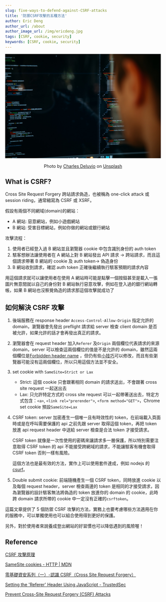 ```yaml
---
slug: five-ways-to-defend-against-CSRF-attacks
title: '防禦CSRF攻擊的五種方法'
author: Eric Deng
author_url: /about
author_image_url: /img/ericdeng.jpg
tags: [CSRF, cookie, security]
keywords: [CSRF, cookie, security]
---
```


![charles-deluvio-pjAH2Ax4uWk-unsplash.jpg](./2021-11-02-five-ways-to-defend-against-CSRF-attacks-assets/charles-deluvio-pjAH2Ax4uWk-unsplash.jpg)

<figcaption align = "center">Photo by <a href="https://unsplash.com/@charlesdeluvio?utm_source=unsplash&utm_medium=referral&utm_content=creditCopyText">Charles Deluvio</a> on <a href="https://unsplash.com/s/photos/coding?utm_source=unsplash&utm_medium=referral&utm_content=creditCopyText">Unsplash</a></figcaption>

## What is CSRF?

Cross Site Request Forgery 跨站請求偽造，也被稱為 one-click attack 或 session riding，通常縮寫為 CSRF 或 XSRF。

假設有兩個不同網域(domain)的網站：

- A 網站: 惡意網站，例如小遊戲網站
- B 網站: 受害目標網站，例如你做的網站或銀行網站

攻擊流程：

1. 使用者已經登入過 B 網站並且瀏覽器 cookie 中包含識別身份的 auth token
2. 駭客想辦法讓使用者在 A 網站上對 B 網站發出 API 請求 → 跨站請求，而且這個請求帶著 B 網站的 cookie 及 auth token→ 偽造身份
3. B 網站收到請求，確認 auth token 正確後繼續執行駭客預期的請求內容

用這個請求就可以讓使用者在使用 A 網站時可能是點擊一個按鈕甚至是載入一張圖片無意間就以自己的身份對 B 網站執行惡意攻擊，例如在登入過的銀行網站轉帳，如果 B 網站也沒察覺偽造的請求那這個攻擊就成功了

## 如何解決 CSRF 攻擊

1. 後端服務在 response header `Access-Control-Allow-Origin` 指定允許的 domain，瀏覽器會先發出 preflight 請求給 server 檢查 client domain 是否被允許，如果允許的話才會再發出真正的請求。
2. 瀏覽器會在 request header 加入`Referer` 及`Origin` 兩個欄位代表請求的來源 domain，server 可以檢查這兩個欄位的值是不是允許的 domain，雖然這兩個欄位是[Forbidden header name](https://developer.mozilla.org/en-US/docs/Glossary/Forbidden_header_name) ，但仍有些[小技巧](https://www.trustedsec.com/blog/setting-the-referer-header-using-javascript/)可以修改，而且有些瀏覽器可能沒有這兩個欄位，所以只用這個方法並不安全。
3. set cookie with `SameSite=Strict or Lax`
   - Strict: 這個 cookie 只會跟著相同 domain 的請求送出，不會跟著 cross site request 一起送出去
   - Lax: 只允許特定方式的 cross site request 可以一起帶著送出去，特定方式包含：`<a>`, `<link rel="prerender">`, `<form method="GET">`，Chrome set cookie 預設`SameSite=Lax`
4. CSRF token: server 加密產生一個唯一且有時效性的 token，在前端載入頁面時或是在呼叫需要保護的 api 之前先跟 server 取得這個 token，再把 token 放進 api request header 中送給 server 檢查是合法 token 才接受請求。

   CSRF token 就像是一次性使用的密碼來讓請求多一層保護，所以特別需要注意取得 CSRF token 的 api 不能接受跨網域的請求，不能讓駭客有機會取得 CSRF token 否則一樣有風險。

   這個方法也是最有效的方法，實作上可以使用套件達成，例如 nodejs 的[csurf](http://expressjs.com/en/resources/middleware/csurf.html)。

5. Double submit cookie: 前端隨機產生一個 CSRF token，同時放進 cookie 以及每個 request header，server 檢查兩邊的 token 是相同的才接受請求，因為瀏覽器的設計駭客無法將偽造的 token 放進你的 domain 的 cookie，此時跨 domain 請求所帶的 cookie 中一定沒有正確的`csrftoken`。

這篇文章提供了 5 個防禦 CSRF 攻擊的方法，實務上也要考慮哪些方法適用在你的服務中，可以單獨使用也可以組合使用得到更好的保護。

另外，對於使用者來說養成登出網站的好習慣也可以降低遇到的風險喔！

## Reference

[CSRF 攻擊原理](https://medium.com/@Tommmmm/csrf-%E6%94%BB%E6%93%8A%E5%8E%9F%E7%90%86-d0f2a51810ca)

[SameSite cookies - HTTP | MDN](https://developer.mozilla.org/en-US/docs/Web/HTTP/Headers/Set-Cookie/SameSite)

[零基礎資安系列（一）-認識 CSRF（Cross Site Request Forgery）](https://tech-blog.cymetrics.io/posts/jo/zerobased-cross-site-request-forgery/)

[Setting the 'Referer' Header Using JavaScript - TrustedSec](https://www.trustedsec.com/blog/setting-the-referer-header-using-javascript/)

[Prevent Cross-Site Request Forgery (CSRF) Attacks](https://auth0.com/blog/cross-site-request-forgery-csrf/#CSRF-Defenses-Strategies)

